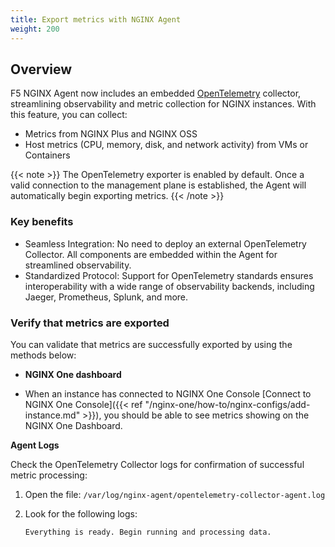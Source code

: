 ```yaml
---
title: Export metrics with NGINX Agent
weight: 200
---
```


## Overview

F5 NGINX Agent now includes an embedded [OpenTelemetry](https://opentelemetry.io/) collector, streamlining observability and metric collection for NGINX instances. With this feature, you can collect: 

* Metrics from NGINX Plus and NGINX OSS 
* Host metrics  (CPU, memory, disk, and network activity) from VMs or Containers

{{< note >}}
The OpenTelemetry exporter is enabled by default. Once a valid connection to the management plane is established, the Agent will automatically begin exporting metrics.
{{< /note >}}

### Key benefits

* Seamless Integration: No need to deploy an external OpenTelemetry Collector. All components are embedded within the Agent for streamlined observability.
* Standardized Protocol: Support for OpenTelemetry standards ensures interoperability with a wide range of observability backends, including Jaeger, Prometheus, Splunk, and more.

### Verify that metrics are exported

You can validate that metrics are successfully exported by using the methods below: 

- **NGINX One dashboard**

- When an instance has connected to NGINX One Console [Connect to NGINX One Console]({{< ref "/nginx-one/how-to/nginx-configs/add-instance.md" >}}), you should be able to see metrics showing on the NGINX One Dashboard.

**Agent Logs**

   Check the OpenTelemetry Collector logs for confirmation of successful metric processing: 

   1. Open the file: ```/var/log/nginx-agent/opentelemetry-collector-agent.log```
   2. Look for the following logs: 
      
      ```text
      Everything is ready. Begin running and processing data.
      ```